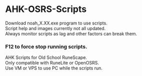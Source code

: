 # AHK-OSRS-Scripts

Download noah_X.XX.exe program to use scripts. <br/>
Script help and images currently not all updated.
<br/>
Always monitor scripts as lag and other factors can break them.
### F12 to force stop running scripts. ###
AHK Scripts for Old School RuneScape. <br/>
Only compatible with RuneLite or OpenOSRS. <br/>
Use VM or VPS to use PC while the scripts run. <br/>

